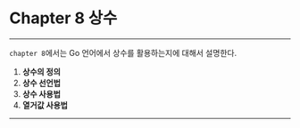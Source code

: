 # Chapter 8 상수
***
`chapter 8`에서는 Go 언어에서 상수를 활용하는지에 대해서 설명한다.
1. **상수의 정의**
2. **상수 선언법**
3. **상수 사용법**
4. **열거값 사용법**
***
